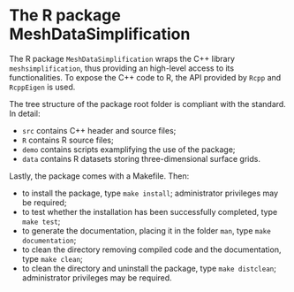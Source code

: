 The R package MeshDataSimplification
====================================

The R package `MeshDataSimplification` wraps the C++ library `meshsimplification`, thus providing an high-level access to its functionalities. To expose the C++ code to R, the API provided by `Rcpp` and `RcppEigen` is used.

The tree structure of the package root folder is compliant with the standard. In detail:
- `src` contains C++ header and source files;
- `R` contains R source files;
- `demo` contains scripts examplifying the use of the package;
- `data` contains R datasets storing three-dimensional surface grids.

Lastly, the package comes with a Makefile. Then:
- to install the package, type `make install`; administrator privileges may be required;
- to test whether the installation has been successfully completed, type `make test`;
- to generate the documentation, placing it in the folder `man`, type `make documentation`;
- to clean the directory removing compiled code and the documentation, type `make clean`;
- to clean the directory and uninstall the package, type `make distclean`; administrator privileges may be required.

